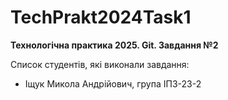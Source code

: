 # TechPrakt2024Task1
**Технологічна практика 2025. Git. Завдання №2**

Список студентів, які виконали завдання:
* Іщук Микола Андрійович, група ІПЗ-23-2
